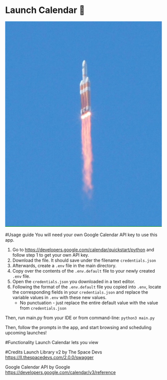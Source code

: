 # Launch Calendar 🚀

![](images/IMG_0015.JPG)

#Usage guide
You will need your own Google Calendar API key to use this app.
1) Go to https://developers.google.com/calendar/quickstart/python and follow step 1 to get your own API key.
2) Download the file. It should save under the filename ```credentials.json```
3) Afterwards, create a ```.env``` file in the main directory.
4) Copy over the contents of the ```.env.default``` file to your newly created ```.env``` file.
5) Open the ```credentials.json``` you downloaded in a text editor.
6) Following the format of the ```.env.default``` file you copied into ```.env```, locate the 
corresponding fields in your ```credentials.json``` and replace the variable values in ```.env``` with these new values.
    - No punctuation - just replace the entire default value with the value from ```credentials.json```

Then, run main.py from your IDE or from command-line:
```python3 main.py```

Then, follow the prompts in the app, and start browsing and scheduling upcoming launches!

#Functionality
Launch Calendar lets you view 


#Credits
Launch Library v2 by The Space Devs
https://ll.thespacedevs.com/2.0.0/swagger

Google Calendar API by Google
https://developers.google.com/calendar/v3/reference

